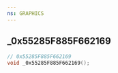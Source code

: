 ```yaml
---
ns: GRAPHICS
---
```

## _0x55285F885F662169

```c
// 0x55285F885F662169
void _0x55285F885F662169();
```


